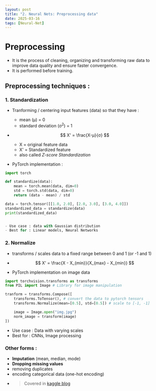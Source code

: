 ```yaml
---
layout: post
title: "2. Neural Nets: Preprocessing data"
date: 2025-03-16
tags: [Neural-Net]
---
```


# Preprocessing
- It is the process of cleaning, organizing and transforming raw data to improve data quality and ensure faster convergence.
- It is performed before training.

## Preprocessing techniques :

### 1. Standardization
-  Tranforming / centering input features (data) so that they have :
    - mean (μ) = 0
    - standard deviation (σ<sup>2</sup>) = 1

- $$ X' = \frac{X-μ}{σ} $$
    - X = original feature data
    - X' = Standardized feature
    - also called _Z-score Standardization_

- PyTorch implementation :

```python
import torch

def standardize(data):
    mean = torch.mean(data, dim=0)
    std = torch.std(data, dim=0)
    return (data - mean) / std

data = torch.tensor([[1.0, 2.0], [2.0, 3.0], [3.0, 4.0]])
standardized_data = standardize(data)
print(standardized_data)


- Use case : data with Gaussian distribution
- Best for : Linear models, Neural Networks
```
### 2. Normalize
- transforms / scales data to a fixed range between 0 and 1 (or -1 and 1)

- $$ X' = \frac{X - X_{min}}{X_{max} - X_{min}} $$

- PyTorch implementation on image data

```python
import torchvision.transforms as transforms
from PIL import Image # Library for image manipulation

tranform = transforms.Compose([
    transforms.ToTensor(), # convert the data to pytorch tensors
    transforms.Normalize(mean=[0.5], std=[0.5]) # scale to [-1, -1]

    image = Image.open("img.jpg")
    norm_image = transform(image)
])
```
- Use case : Data with varying scales
- Best for : CNNs, Image processing

### Other forms :
- **Imputation** (mean, median, mode)
- **Dropping missing values**
- removing duplicates
- encoding categorical data (one-hot encoding)
- > Covered in [kaggle blog](https://kush-singh-26.github.io/blogs/2025/02/14/kaggle.html) 